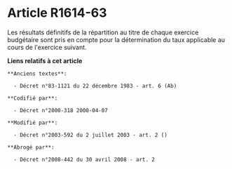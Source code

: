 # Article R1614-63

Les résultats définitifs de la répartition au titre de chaque exercice budgétaire sont pris en compte pour la détermination
du taux applicable au cours de l'exercice suivant.

**Liens relatifs à cet article**

	**Anciens textes**:

	  - Décret n°83-1121 du 22 décembre 1983 - art. 6 (Ab)

	**Codifié par**:

	  - Décret n°2000-318 2000-04-07

	**Modifié par**:

	  - Décret n°2003-592 du 2 juillet 2003 - art. 2 ()

	**Abrogé par**:

	  - Décret n°2008-442 du 30 avril 2008 - art. 2
